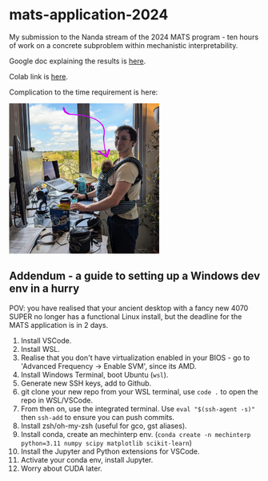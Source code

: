 # mats-application-2024
My submission to the Nanda stream of the 2024 MATS program - ten hours of work on a concrete subproblem within mechanistic interpretability.

Google doc explaining the results is [here](https://docs.google.com/document/d/1dO5fxHJrbFJ_qdgbsHTn5iGNxtWF7hi7COQZuYv6LfQ/edit?usp=sharing).

Colab link is [here](https://colab.research.google.com/github/wllgrnt/mats-application-2024/blob/main/sae_explorer.ipynb).

Complication to the time requirement is here:

<img src="./newborn.jpg" alt="newborn" style="width:300px;height:auto;">


## Addendum - a guide to setting up a Windows dev env in a hurry

POV: you have realised that your ancient desktop with a fancy new 4070 SUPER no longer has a functional Linux install, but the deadline for the MATS application is in 2 days.

1. Install VSCode. 
2. Install WSL.
3. Realise that you don't have virtualization enabled in your BIOS - go to 'Advanced Frequency -> Enable SVM', since its AMD.
4. Install Windows Terminal, boot Ubuntu (`wsl`).
5. Generate new SSH keys, add to Github.
6. git clone your new repo from your WSL terminal, use `code .` to open the repo in WSL/VSCode.
7. From then on, use the integrated terminal. Use `eval "$(ssh-agent -s)"` then `ssh-add` to ensure you can push commits.
8. Install zsh/oh-my-zsh (useful for gco, gst aliases).
9. Install conda, create an mechinterp env. (`conda create -n mechinterp python=3.11 numpy scipy matplotlib scikit-learn`)
10. Install the Jupyter and Python extensions for VSCode.
11. Activate your conda env, install Jupyter.
12. Worry about CUDA later.
